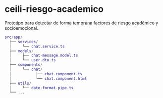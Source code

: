 # ceili-riesgo-academico
Prototipo para detectar de forma temprana factores de riesgo académico y socioemocional.

```lua
src/app/
  ├── services/
  │     └── chat.service.ts
  ├── models/
  │     ├── chat-message.model.ts
  │     └── user.dto.ts
  ├── components/
  │     └── chat/
  │           ├── chat.component.ts
  │           └── chat.component.html
  ├── utils/
  │     └── date-format.pipe.ts
  └── ...
```
